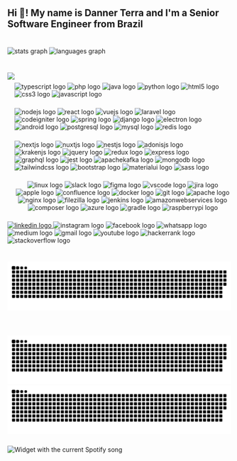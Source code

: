 <h2 align="left">Hi 👋! My name is Danner Terra and I'm a Senior Software Engineer from Brazil</h2>

###

<br clear="both">

<div align="left">
  <img src="https://github-readme-stats.vercel.app/api?hide_title=true&hide_rank=false&show_icons=true&include_all_commits=false&count_private=true&disable_animations=false&theme=dracula&locale=en&hide_border=true&username=dannerterra" height="150" alt="stats graph"  />
  <img src="https://github-readme-stats.vercel.app/api/top-langs?locale=en&hide_title=true&layout=compact&card_width=320&langs_count=6&theme=dracula&hide_border=true&username=dannerterra" height="150" alt="languages graph"  />
</div>

###

<br clear="both">

<img align="left" height="300" src="https://pt.gravatar.com/userimage/140082527/0af6d9d0bade1ac7bed38ba00a25d075?size=500"  />

###

<div align="left">
  <img src="https://cdn.jsdelivr.net/gh/devicons/devicon/icons/typescript/typescript-original.svg" height="50" width="80" alt="typescript logo"  />
  <img src="https://cdn.jsdelivr.net/gh/devicons/devicon/icons/php/php-plain.svg" height="50" width="80" alt="php logo"  />
  <img src="https://cdn.jsdelivr.net/gh/devicons/devicon/icons/java/java-original-wordmark.svg" height="50" width="80" alt="java logo"  />
  <img src="https://cdn.jsdelivr.net/gh/devicons/devicon/icons/python/python-original.svg" height="50" width="80" alt="python logo"  />
  <img src="https://cdn.jsdelivr.net/gh/devicons/devicon/icons/html5/html5-original.svg" height="50" width="80" alt="html5 logo"  />
  <img src="https://cdn.jsdelivr.net/gh/devicons/devicon/icons/css3/css3-original.svg" height="50" width="80" alt="css3 logo"  />
  <img src="https://cdn.jsdelivr.net/gh/devicons/devicon/icons/javascript/javascript-original.svg" height="50" width="80" alt="javascript logo"  />
</div>

###

<div align="left">
  <img src="https://cdn.jsdelivr.net/gh/devicons/devicon/icons/nodejs/nodejs-original.svg" height="35" width="45" alt="nodejs logo"  />
  <img src="https://cdn.jsdelivr.net/gh/devicons/devicon/icons/react/react-original.svg" height="35" width="45" alt="react logo"  />
  <img src="https://cdn.jsdelivr.net/gh/devicons/devicon/icons/vuejs/vuejs-original.svg" height="35" width="45" alt="vuejs logo"  />
  <img src="https://cdn.jsdelivr.net/gh/devicons/devicon/icons/laravel/laravel-plain.svg" height="35" width="45" alt="laravel logo"  />
  <img src="https://cdn.jsdelivr.net/gh/devicons/devicon/icons/codeigniter/codeigniter-plain.svg" height="35" width="45" alt="codeigniter logo"  />
  <img src="https://cdn.jsdelivr.net/gh/devicons/devicon/icons/spring/spring-original.svg" height="35" width="45" alt="spring logo"  />
  <img src="https://cdn.jsdelivr.net/gh/devicons/devicon/icons/django/django-plain.svg" height="35" width="45" alt="django logo"  />
  <img src="https://cdn.jsdelivr.net/gh/devicons/devicon/icons/electron/electron-original.svg" height="35" width="45" alt="electron logo"  />
  <img src="https://cdn.jsdelivr.net/gh/devicons/devicon/icons/android/android-original.svg" height="35" width="45" alt="android logo"  />
  <img src="https://cdn.jsdelivr.net/gh/devicons/devicon/icons/postgresql/postgresql-original.svg" height="35" width="45" alt="postgresql logo"  />
  <img src="https://cdn.jsdelivr.net/gh/devicons/devicon/icons/mysql/mysql-original-wordmark.svg" height="35" width="45" alt="mysql logo"  />
  <img src="https://cdn.jsdelivr.net/gh/devicons/devicon/icons/redis/redis-original.svg" height="35" width="45" alt="redis logo"  />
</div>

###

<div align="left">
  <img src="https://cdn.jsdelivr.net/gh/devicons/devicon/icons/nextjs/nextjs-original.svg" height="25" width="35" alt="nextjs logo"  />
  <img src="https://cdn.jsdelivr.net/gh/devicons/devicon/icons/nuxtjs/nuxtjs-original.svg" height="25" width="35" alt="nuxtjs logo"  />
  <img src="https://cdn.jsdelivr.net/gh/devicons/devicon/icons/nestjs/nestjs-plain.svg" height="25" width="35" alt="nestjs logo"  />
  <img src="https://cdn.jsdelivr.net/gh/devicons/devicon/icons/adonisjs/adonisjs-original.svg" height="25" width="35" alt="adonisjs logo"  />
  <img src="https://cdn.jsdelivr.net/gh/devicons/devicon/icons/krakenjs/krakenjs-original.svg" height="25" width="35" alt="krakenjs logo"  />
  <img src="https://cdn.jsdelivr.net/gh/devicons/devicon/icons/jquery/jquery-plain-wordmark.svg" height="25" width="35" alt="jquery logo"  />
  <img src="https://cdn.jsdelivr.net/gh/devicons/devicon/icons/redux/redux-original.svg" height="25" width="35" alt="redux logo"  />
  <img src="https://cdn.jsdelivr.net/gh/devicons/devicon/icons/express/express-original-wordmark.svg" height="25" width="35" alt="express logo"  />
  <img src="https://cdn.jsdelivr.net/gh/devicons/devicon/icons/graphql/graphql-plain.svg" height="25" width="35" alt="graphql logo"  />
  <img src="https://cdn.jsdelivr.net/gh/devicons/devicon/icons/jest/jest-plain.svg" height="25" width="35" alt="jest logo"  />
  <img src="https://cdn.jsdelivr.net/gh/devicons/devicon/icons/apachekafka/apachekafka-original.svg" height="25" width="35" alt="apachekafka logo"  />
  <img src="https://cdn.jsdelivr.net/gh/devicons/devicon/icons/mongodb/mongodb-original.svg" height="25" width="35" alt="mongodb logo"  />
  <img src="https://cdn.jsdelivr.net/gh/devicons/devicon/icons/tailwindcss/tailwindcss-plain.svg" height="25" width="35" alt="tailwindcss logo"  />
  <img src="https://cdn.jsdelivr.net/gh/devicons/devicon/icons/bootstrap/bootstrap-original.svg" height="25" width="35" alt="bootstrap logo"  />
  <img src="https://cdn.jsdelivr.net/gh/devicons/devicon/icons/materialui/materialui-original.svg" height="25" width="35" alt="materialui logo"  />
  <img src="https://cdn.jsdelivr.net/gh/devicons/devicon/icons/sass/sass-original.svg" height="25" width="35" alt="sass logo"  />
</div>

###

<div align="center">
  <img src="https://cdn.jsdelivr.net/gh/devicons/devicon/icons/linux/linux-original.svg" height="35" width="47" alt="linux logo"  />
  <img src="https://cdn.jsdelivr.net/gh/devicons/devicon/icons/slack/slack-original.svg" height="35" width="47" alt="slack logo"  />
  <img src="https://cdn.jsdelivr.net/gh/devicons/devicon/icons/figma/figma-original.svg" height="35" width="47" alt="figma logo"  />
  <img src="https://cdn.jsdelivr.net/gh/devicons/devicon/icons/vscode/vscode-original.svg" height="35" width="47" alt="vscode logo"  />
  <img src="https://cdn.jsdelivr.net/gh/devicons/devicon/icons/jira/jira-original.svg" height="35" width="47" alt="jira logo"  />
  <img src="https://cdn.jsdelivr.net/gh/devicons/devicon/icons/apple/apple-original.svg" height="35" width="47" alt="apple logo"  />
  <img src="https://cdn.jsdelivr.net/gh/devicons/devicon/icons/confluence/confluence-original.svg" height="35" width="47" alt="confluence logo"  />
  <img src="https://cdn.jsdelivr.net/gh/devicons/devicon/icons/docker/docker-plain-wordmark.svg" height="35" width="47" alt="docker logo"  />
  <img src="https://cdn.jsdelivr.net/gh/devicons/devicon/icons/git/git-original.svg" height="35" width="47" alt="git logo"  />
  <img src="https://cdn.jsdelivr.net/gh/devicons/devicon/icons/apache/apache-original.svg" height="35" width="47" alt="apache logo"  />
  <img src="https://cdn.jsdelivr.net/gh/devicons/devicon/icons/nginx/nginx-original.svg" height="35" width="47" alt="nginx logo"  />
  <img src="https://cdn.jsdelivr.net/gh/devicons/devicon/icons/filezilla/filezilla-plain.svg" height="35" width="47" alt="filezilla logo"  />
  <img src="https://cdn.jsdelivr.net/gh/devicons/devicon/icons/jenkins/jenkins-original.svg" height="35" width="47" alt="jenkins logo"  />
  <img src="https://cdn.jsdelivr.net/gh/devicons/devicon/icons/amazonwebservices/amazonwebservices-original.svg" height="35" width="47" alt="amazonwebservices logo"  />
  <img src="https://cdn.jsdelivr.net/gh/devicons/devicon/icons/composer/composer-original.svg" height="35" width="47" alt="composer logo"  />
  <img src="https://cdn.jsdelivr.net/gh/devicons/devicon/icons/azure/azure-original-wordmark.svg" height="35" width="47" alt="azure logo"  />
  <img src="https://cdn.jsdelivr.net/gh/devicons/devicon/icons/gradle/gradle-plain.svg" height="35" width="47" alt="gradle logo"  />
  <img src="https://cdn.jsdelivr.net/gh/devicons/devicon/icons/raspberrypi/raspberrypi-original.svg" height="35" width="47" alt="raspberrypi logo"  />
</div>

###

<div align="left">
  <a href="https://linkedin.com/in/dannerterra" target="_blank">
    <img src="https://raw.githubusercontent.com/maurodesouza/profile-readme-generator/master/src/assets/icons/social/linkedin/default.svg" width="32" height="22" alt="linkedin logo"  />
  </a>
  <img src="https://raw.githubusercontent.com/maurodesouza/profile-readme-generator/master/src/assets/icons/social/instagram/default.svg" width="32" height="22" alt="instagram logo"  />
  <img src="https://raw.githubusercontent.com/maurodesouza/profile-readme-generator/master/src/assets/icons/social/facebook/default.svg" width="32" height="22" alt="facebook logo"  />
  <img src="https://raw.githubusercontent.com/maurodesouza/profile-readme-generator/master/src/assets/icons/social/whatsapp/default.svg" width="32" height="22" alt="whatsapp logo"  />
  <img src="https://raw.githubusercontent.com/maurodesouza/profile-readme-generator/master/src/assets/icons/social/medium/default.svg" width="32" height="22" alt="medium logo"  />
  <img src="https://raw.githubusercontent.com/maurodesouza/profile-readme-generator/master/src/assets/icons/social/gmail/default.svg" width="32" height="22" alt="gmail logo"  />
  <img src="https://raw.githubusercontent.com/maurodesouza/profile-readme-generator/master/src/assets/icons/social/youtube/default.svg" width="32" height="22" alt="youtube logo"  />
  <img src="https://raw.githubusercontent.com/maurodesouza/profile-readme-generator/master/src/assets/icons/social/hackerrank/default.svg" width="32" height="22" alt="hackerrank logo"  />
  <img src="https://raw.githubusercontent.com/maurodesouza/profile-readme-generator/master/src/assets/icons/social/stackoverflow/default.svg" width="32" height="22" alt="stackoverflow logo"  />
</div>

###

###

<br clear="both">

<img src="https://raw.githubusercontent.com/dannerterra/dannerterra/output/snake.svg" alt="Snake animation" />

###

<br clear="both">

![GitHub Snake Light](https://raw.githubusercontent.com/dannerterra/dannerterra/output/github-snake.svg#gh-light-mode-only)
![GitHub Snake dark](https://raw.githubusercontent.com/dannerterra/dannerterra/output/github-snake-dark.svg#gh-dark-mode-only)

###

<div align="left">
  <img src="https://spotify-embeded.vercel.app/api/spotify?" alt="Widget with the current Spotify song"  />
</div>

###
